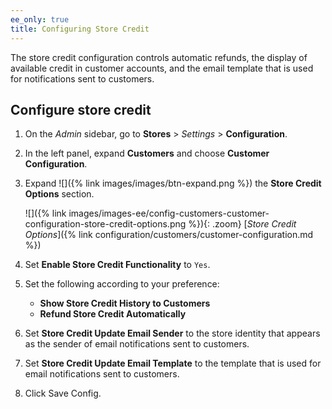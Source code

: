 ```yaml
---
ee_only: true
title: Configuring Store Credit
---
```


The store credit configuration controls automatic refunds, the display of available credit in customer accounts, and the email template that is used for notifications sent to customers.

## Configure store credit

1. On the _Admin_ sidebar, go to **Stores** > _Settings_ > **Configuration**.

1. In the left panel, expand **Customers** and choose **Customer Configuration**.

1. Expand ![]({% link images/images/btn-expand.png %}) the **Store Credit Options** section.

   ![]({% link images/images-ee/config-customers-customer-configuration-store-credit-options.png %}){: .zoom}
   [_Store Credit Options_]({% link configuration/customers/customer-configuration.md %})

1. Set **Enable Store Credit Functionality** to `Yes`.

1. Set the following according to your preference:

   - **Show Store Credit History to Customers**
   - **Refund Store Credit Automatically**

1. Set **Store Credit Update Email Sender** to the store identity that appears as the sender of email notifications sent to customers.

1. Set **Store Credit Update Email Template** to the template that is used for email notifications sent to customers.

1. Click <span class="btn">Save Config</span>.
